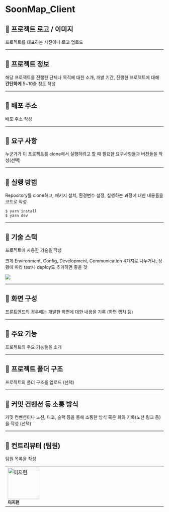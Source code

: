 # SoonMap_Client

## 📌 프로젝트 로고 / 이미지

프로젝트를 대표하는 사진이나 로고 업로드

---

## 📌 프로젝트 정보

해당 프로젝트를 진행한 단체나 목적에 대한 소개, 개발 기간, 진행한 프로젝트에 대해 **간단하게** 5~10줄 정도 작성

---

## 📌 배포 주소

배포 주소 작성

---

## 📌 요구 사항

누군가가 이 프로젝트를 clone해서 실행하려고 할 때 필요한 요구사항들과 버전들을 작성(선택)

---

## 📌 실행 방법

Repository를 clone하고, 패키지 설치, 환경변수 설정, 실행하는 과정에 대한 내용들을 코드로 작성

```
$ yarn install
$ yarn dev
```

---

## 📌 기술 스택

프로젝트에 사용한 기술을 작성

크게 Environment, Config, Development, Communication 4가지로 나누거나, 상황에 따라 test나 deploy도 추가하면 좋을 것

<img src="https://img.shields.io/badge/React-61DAFB?style=for-the-badge&logo=React&logoColor=white">

---

## 📌 화면 구성

프론트엔드의 경우에는 개발한 화면에 대한 내용을 기록 (화면 캡처 등)

---

## 📌 주요 기능

프로젝트의 주요 기능들을 소개

---

## 📌 프로젝트 폴더 구조

프로젝트의 폴더 구조를 업로드 (선택)

---

## 📌 커밋 컨벤션 등 소통 방식

커밋 컨벤션이나 노션, 디코, 슬랙 등을 통해 소통한 방식 혹은 회의 기록(노션 링크 등)을 작성 (선택)

---

## 📌 컨트리뷰터 (팀원)

팀원 목록을 작성

<table>
  <tr>
    <td valign="top" width="14.28%"><a href="https://github.com/sik9252"><img src="https://avatars.githubusercontent.com/u/64947440?v=4" width="100px;" alt="이지현"/><br /><sub><b>이지현</b></sub></a><br /></td>
  </tr>
</table>
